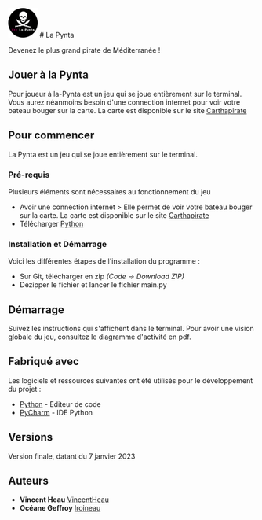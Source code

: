 
<img src="logo.png" height="60px" width="auto"/>
# La Pynta

Devenez le plus grand pirate de Méditerranée !


## Jouer à la Pynta

Pour joueur à la-Pynta est un jeu qui se joue entièrement sur le terminal. Vous aurez néanmoins besoin d'une connection internet pour voir votre bateau bouger sur la carte. 
La carte est disponible sur le site [Carthapirate](https://carthapirates.fr/)

## Pour commencer

La Pynta est un jeu qui se joue entièrement sur le terminal. 

### Pré-requis

Plusieurs éléments sont nécessaires au fonctionnement du jeu

- Avoir une connection internet > Elle permet de voir votre bateau bouger sur la carte. 
       La carte est disponible sur le site [Carthapirate](https://carthapirates.fr/)
- Télécharger [Python](https://www.python.org/downloads/)


### Installation et Démarrage

Voici les différentes étapes de l'installation du programme :

- Sur Git, télécharger en zip _(Code -> Download ZIP)_
- Dézipper le fichier et lancer le fichier main.py

## Démarrage

Suivez les instructions qui s'affichent dans le terminal. Pour avoir une vision globale du jeu, consultez le diagramme d'activité en pdf.

## Fabriqué avec

Les logiciels et ressources suivantes ont été utilisés pour le développement du projet :

* [Python](https://www.python.org/) - Editeur de code
* [PyCharm](https://www.jetbrains.com/fr-fr/pycharm/) - IDE Python

## Versions

Version finale, datant du 7 janvier 2023

## Auteurs

* **Vincent Heau** [VincentHeau](https://gitlab.com/vincent.heau)
* **Océane Geffroy** [lroineau](https://gitlab.com/oceane.geffroy)